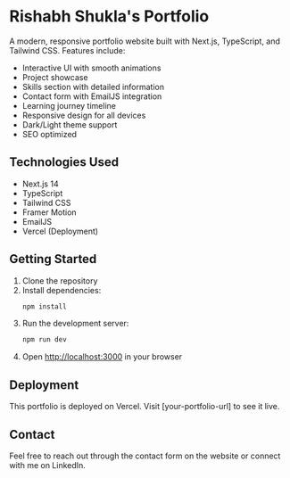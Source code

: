 # Rishabh Shukla's Portfolio

A modern, responsive portfolio website built with Next.js, TypeScript, and Tailwind CSS. Features include:

- Interactive UI with smooth animations
- Project showcase
- Skills section with detailed information
- Contact form with EmailJS integration
- Learning journey timeline
- Responsive design for all devices
- Dark/Light theme support
- SEO optimized

## Technologies Used

- Next.js 14
- TypeScript
- Tailwind CSS
- Framer Motion
- EmailJS
- Vercel (Deployment)

## Getting Started

1. Clone the repository
2. Install dependencies:
   ```bash
   npm install
   ```
3. Run the development server:
   ```bash
   npm run dev
   ```
4. Open [http://localhost:3000](http://localhost:3000) in your browser

## Deployment

This portfolio is deployed on Vercel. Visit [your-portfolio-url] to see it live.

## Contact

Feel free to reach out through the contact form on the website or connect with me on LinkedIn.
